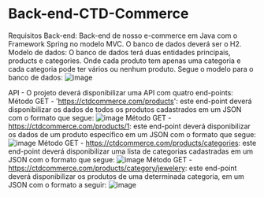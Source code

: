 # Back-end-CTD-Commerce
Requisitos Back-end:
Back-end de nosso e-commerce em Java com o Framework Spring no modelo MVC.
O banco de dados deverá ser o H2. 
Modelo de dados: O banco de dados terá duas entidades principais, products e categories. Onde cada produto tem apenas uma categoria e cada categoria pode ter vários ou nenhum produto.  Segue o modelo para o banco de dados:
![image](https://user-images.githubusercontent.com/85448082/149217223-a14fa4b0-0a1c-40b8-887d-228dee6a8907.png)

API - O projeto deverá disponibilizar uma API com quatro end-points:
Método GET - 'https://ctdcommerce.com/products': este end-point deverá disponibilizar os dados de todos os produtos cadastrados em um JSON com o formato que segue:
![image](https://user-images.githubusercontent.com/85448082/149217440-df86f4aa-faa3-44b7-80ea-45d88913a2ce.png)
Método GET - https://ctdcommerce.com/products/1: este end-point deverá disponibilizar os dados de um produto específico em um JSON  com o formato que segue:
![image](https://user-images.githubusercontent.com/85448082/149217506-998af2c2-bf4d-48b9-8820-2a99c654949d.png)
Método GET - https://ctdcommerce.com/products/categories: este end-point deverá disponibilizar uma lista de categorias cadastradas em um JSON  com o formato que segue:
![image](https://user-images.githubusercontent.com/85448082/149217552-d69f7a7f-4864-4fe4-b9fb-c05e4b74e8b6.png)
Método GET - https://ctdcommerce.com/products/category/jewelery: este end-point deverá disponibilizar os produtos de uma determinada categoria, em um JSON  com o formato a seguir:
![image](https://user-images.githubusercontent.com/85448082/149217615-c76c2f8f-b4c2-42f3-ba17-e3681cc28319.png)


